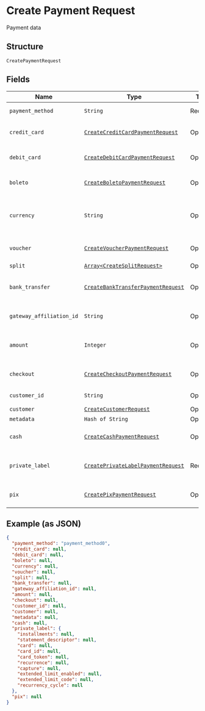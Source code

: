 
# Create Payment Request

Payment data

## Structure

`CreatePaymentRequest`

## Fields

| Name | Type | Tags | Description |
|  --- | --- | --- | --- |
| `payment_method` | `String` | Required | Payment method |
| `credit_card` | [`CreateCreditCardPaymentRequest`](../../doc/models/create-credit-card-payment-request.md) | Optional | Settings for credit card payment |
| `debit_card` | [`CreateDebitCardPaymentRequest`](../../doc/models/create-debit-card-payment-request.md) | Optional | Settings for debit card payment |
| `boleto` | [`CreateBoletoPaymentRequest`](../../doc/models/create-boleto-payment-request.md) | Optional | Settings for boleto payment |
| `currency` | `String` | Optional | Currency. Must be informed using 3 characters |
| `voucher` | [`CreateVoucherPaymentRequest`](../../doc/models/create-voucher-payment-request.md) | Optional | Settings for voucher payment |
| `split` | [`Array<CreateSplitRequest>`](../../doc/models/create-split-request.md) | Optional | Splits |
| `bank_transfer` | [`CreateBankTransferPaymentRequest`](../../doc/models/create-bank-transfer-payment-request.md) | Optional | Settings for bank transfer payment |
| `gateway_affiliation_id` | `String` | Optional | Gateway affiliation code |
| `amount` | `Integer` | Optional | The amount of the payment, in cents |
| `checkout` | [`CreateCheckoutPaymentRequest`](../../doc/models/create-checkout-payment-request.md) | Optional | Settings for checkout payment |
| `customer_id` | `String` | Optional | Customer Id |
| `customer` | [`CreateCustomerRequest`](../../doc/models/create-customer-request.md) | Optional | Customer |
| `metadata` | `Hash of String` | Optional | Metadata |
| `cash` | [`CreateCashPaymentRequest`](../../doc/models/create-cash-payment-request.md) | Optional | Settings for cash payment |
| `private_label` | [`CreatePrivateLabelPaymentRequest`](../../doc/models/create-private-label-payment-request.md) | Required | Settings for private label payment |
| `pix` | [`CreatePixPaymentRequest`](../../doc/models/create-pix-payment-request.md) | Optional | Settings for pix payment |

## Example (as JSON)

```json
{
  "payment_method": "payment_method0",
  "credit_card": null,
  "debit_card": null,
  "boleto": null,
  "currency": null,
  "voucher": null,
  "split": null,
  "bank_transfer": null,
  "gateway_affiliation_id": null,
  "amount": null,
  "checkout": null,
  "customer_id": null,
  "customer": null,
  "metadata": null,
  "cash": null,
  "private_label": {
    "installments": null,
    "statement_descriptor": null,
    "card": null,
    "card_id": null,
    "card_token": null,
    "recurrence": null,
    "capture": null,
    "extended_limit_enabled": null,
    "extended_limit_code": null,
    "recurrency_cycle": null
  },
  "pix": null
}
```

